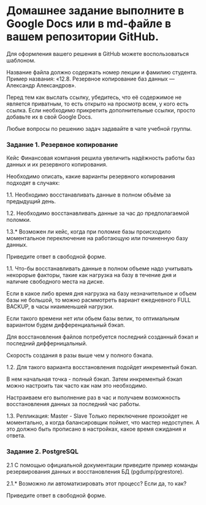 # Домашнее задание выполните в Google Docs или в md-файле в вашем репозитории GitHub.

Для оформления вашего решения в GitHub можете воспользоваться шаблоном.

Название файла должно содержать номер лекции и фамилию студента. Пример названия: «12.8. Резервное копирование баз данных — Александр Александров».

Перед тем как выслать ссылку, убедитесь, что её содержимое не является приватным, то есть открыто на просмотр всем, у кого есть ссылка. Если необходимо прикрепить дополнительные ссылки, просто добавьте их в свой Google Docs.

Любые вопросы по решению задач задавайте в чате учебной группы.

### Задание 1. Резервное копирование
Кейс
Финансовая компания решила увеличить надёжность работы баз данных и их резервного копирования.

Необходимо описать, какие варианты резервного копирования подходят в случаях:

1.1. Необходимо восстанавливать данные в полном объёме за предыдущий день.

1.2. Необходимо восстанавливать данные за час до предполагаемой поломки.

1.3.* Возможен ли кейс, когда при поломке базы происходило моментальное переключение на работающую или починенную базу данных.

Приведите ответ в свободной форме.

1.1. Что-бы восстанавливать данные в полном объеме надо учитывать некорорые факторы, такие как нагрузка на базу в течение дня и наличие свободного места на диске.

Если в какое либо время дня нагрузка на базу незначительное и объем базы не большой, то можно расммотреть вариант ежедневного FULL BACKUP, в часы ниаименьшей нагрузки.

Если такого времени нет или обьем базы велик, то оптимальным вариантом будем дифференциальный бэкап.

Для восстановления файлов потребуется последний созданный бэкап и последний дифферницальный.

Скорость создания в разы выше чем у полного бэкапа.

1.2. Для такого варианта восстановления подойдет инкрементый бэкап.

В нем начальная точка - полный бэкап. Затем инкрементый бэкап можно настроить так часто как нам это необходимо.

Настраиваем его выполнение раз в час и получаем возможность восстановления данных за последний час работы.

1.3. Репликация: Master - Slave
Только переключение произойдет не моментально, а когда балансировщик поймет, что мастер недоступен. А это должно быть прописано в настройках, какое время ожидания и ответа.

### Задание 2. PostgreSQL
2.1 С помощью официальной документации приведите пример команды резервирования данных и восстановления БД (pgdump/pgrestore).

2.1.* Возможно ли автоматизировать этот процесс? Если да, то как?

Приведите ответ в свободной форме.

